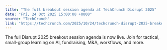 ```yaml
---
title: "The full breakout session agenda at TechCrunch Disrupt 2025"
date: "Fri, 24 Oct 2025 15:00:00 +0000"
source: "TechCrunch"
link: "https://techcrunch.com/2025/10/24/techcrunch-disrupt-2025-breakout-sessions/"
---
```


The full Disrupt 2025 breakout session agenda is now live. Join for tactical, small-group learning on AI, fundraising, M&#038;A, workflows, and more.
